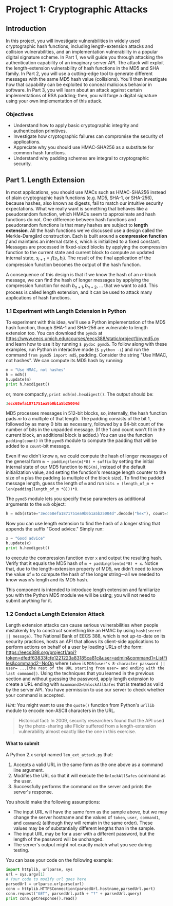 # Project 1: Cryptographic Attacks

## Introduction

In this project, you will investigate vulnerabilities in widely used cryptographic hash functions, including length-extension attacks and collision vulnerabilities, and an implementation vulnerability in a popular digital signature scheme.
In Part 1, we will guide you through attacking the authentication capability of an imaginary server API.
The attack will exploit the length-extension vulnerability of hash functions in the MD5 and SHA family.
In Part 2, you will use a cutting-edge tool to generate different messages with the same MD5 hash value (collisions).
You'll then investigate how that capability can be exploited to conceal malicious behavior in software.
In Part 3, you will learn about an attack against certain implementations of RSA padding; then, you will forge a digital signature using your own implementation of this attack.

### Objectives
* Understand how to apply basic cryptographic integrity and authentication primitives.
* Investigate how cryptographic failures can compromise the security of applications.
* Appreciate why you should use HMAC-SHA256 as a substitute for common hash functions.
* Understand why padding schemes are integral to cryptographic security.

## Part 1. Length Extension

In most applications, you should use MACs such as HMAC-SHA256 instead of plain cryptographic hash functions (e.g. MD5, SHA-1, or SHA-256), because hashes, also known as digests, fail to match our intuitive security expectations.
What we really want is something that behaves like a pseudorandom function, which HMACs seem to approximate and hash functions do not.
One difference between hash functions and pseudorandom functions is that many hashes are subject to **length extension**.
All the hash functions we've discussed use a design called the Merkle-Damgård construction.
Each is built around a **compression function** *f* and maintains an internal state *s*, which is initialized to a fixed constant.
Messages are processed in fixed-sized blocks by applying the compression function to the current state and current block to compute an updated internal state, *s*<sub>*i* + 1</sub> = *f*(*s*<sub>*i*</sub>, *b*<sub>*i*</sub>).
The result of the final application of the compression function becomes the output of the hash function.

A consequence of this design is that if we know the hash of an *n*-block message, we can find the hash of longer messages by applying the compression function for each *b*<sub>*n* + 1</sub>, *b*<sub>*n* + 2</sub>, ... that we want to add.
This process is called length extension, and it can be used to attack many applications of hash functions.

### 1.1 Experiment with Length Extension in Python

To experiment with this idea, we'll use a Python implementation of the MD5 hash function, though SHA-1 and SHA-256 are vulnerable to length extension too.
You can download the `pymd5` at https://www.eecs.umich.edu/courses/eecs388/static/project1/pymd5.py and learn how to use it by running `$ pydoc pymd5`.
To follow along with these examples, run Python in interactive mode (`$ python -i`) and run the command `from pymd5 import md5`, padding.
Consider the string "Use HMAC, not hashes".
We can compute its MD5 hash by running:
```python
m = "Use HMAC, not hashes"
h = md5()
h.update(m)
print h.hexdigest()

```
or, more compactly, `print md5(m).hexdigest()`.
The output should be:
```python
3ecc68efa1871751ea9b0b1a5b25004d
```
MD5 processes messages in 512-bit blocks, so, internally, the hash function pads *m* to a multiple of that length.
The padding consists of the bit 1, followed by as many 0 bits as necessary, followed by a 64-bit count of the number of bits in the unpadded message.
(If the 1 and count won't fit in the current block, an additional block is added.)
You can use the function `padding(count)` in the `pymd5` module to compute the padding that will be added to a `count`-bit message.

Even if we didn't know `m`, we could compute the hash of longer messages of the general form
`m + padding(len(m)*8) + suffix`
by setting the initial internal state of our MD5 function to `MD5(m)`, instead of the default initialization value, and setting the function's message length counter to the size of `m` plus the padding (a multiple of the block size).
To find the padded message length, guess the length of `m` and run
`bits = (length_of_m + len(padding(length_of_m *8)))*8`.

The `pymd5` module lets you specify these parameters as additional arguments to the `md5` object:
```python
h = md5(state="3ecc68efa1871751ea9b0b1a5b25004d".decode("hex"), count=512)
```
Now you can use length extension to find the hash of a longer string that appends the suffix "Good advice."
Simply run:
```python
x = "Good advice"
h.update(x)
print h.hexdigest()
```
to execute the compression function over `x` and output the resulting hash.
Verify that it equals the MD5 hash of `m + padding(len(m)*8) + x`.
Notice that, due to the length-extension property of MD5, we didn't need to know the value of `m` to compute the hash of the longer string--all we needed to know was `m`'s length and its MD5 hash.

This component is intended to introduce length extension and familiarize you with the Python MD5 module we will be using; you will not need to submit anything for it.


### 1.2 Conduct a Length Extension Attack

Length extension attacks can cause serious vulnerabilities when people mistakenly try to construct something like an HMAC by using `hash(secret || message)`.
The National Bank of EECS 388, which is not up-to-date on its security practices, hosts an API that allows its client-side applications
to perform actions on behalf of a user by loading URLs of the form: https://eecs388.org/project1/api?token=dfedf63833fcfe1221223a83185ca81c&user=admin&command1=ListFiles&command2=NoOp
where `token` is `MD5(user's 8-character password || user= ...[the rest of the URL starting from user= and ending with the last command])`.
Using the techniques that you learned in the previous section and without guessing the password, apply length extension to create a URL ending with `&command3=UnlockAllSafes` that is treated as valid by the server API.
You have permission to use our server to check whether your command is accepted.

*Hint:* You might want to use the `quote()` function from Python's `urllib` module to encode non-ASCII characters in the URL.

> Historical fact: In 2009, security researchers found that the API used by the photo-sharing site Flickr suffered from a length-extension vulnerability almost exactly like the one in this exercise.


#### What to submit 
A Python 2.x script named `len_ext_attack.py` that:

1. Accepts a valid URL in the same form as the one above as a command line argument.
2. Modifies the URL so that it will execute the `UnlockAllSafes` command as the user.
3. Successfully performs the command on the server and prints the server's response.

You should make the following assumptions:
* The input URL will have the same form as the sample above, but we may change the server hostname and the values of `token`, `user`,` command1`, and `command2` (although they will remain in the same order).
These values may be of substantially different lengths than in the
sample.
* The input URL may be for a user with a different password, but the length of the password will be unchanged.
* The server's output might not exactly match what you see during testing.

You can base your code on the following example:
```python
import httplib, urlparse, sys
url = sys.argv[1]
# Your code to modify url goes here
parsedUrl = urlparse.urlparse(url)
conn = httplib.HTTPSConnection(parsedUrl.hostname,parsedUrl.port)
conn.request("GET", parsedUrl.path + "?" + parsedUrl.query)
print conn.getresponse().read()
```

